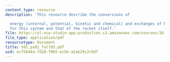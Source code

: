 ```yaml
---
content_type: resource
description: 'This resource describe the conversions of

  energy (internal, potential, kinetic and chemical) and exchanges of heat and work
  for this system and that of the rocket itself.'
file: https://ol-ocw-studio-app-production.s3.amazonaws.com/courses/16-01-unified-engineering-i-ii-iii-iv-fall-2005-spring-2006/ecf5644a7d20f9b5ec5ea2ab29c2c9df_t01_ps01_fall03.pdf
file_type: application/pdf
resourcetype: Document
title: t01_ps01_fall03.pdf
uid: ecf5644a-7d20-f9b5-ec5e-a2ab29c2c9df
---
```

